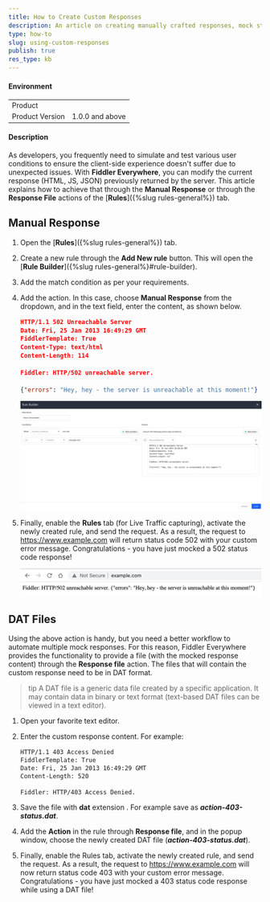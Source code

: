 ```yaml
---
title: How to Create Custom Responses
description: An article on creating manually crafted responses, mock status codes, and use external files with predefined responses.
type: how-to
slug: using-custom-responses
publish: true
res_type: kb
---
```



#### Environment

|   |   |
|---|---|
| Product   |
| Product Version | 1.0.0 and above  |

#### Description

As developers, you frequently need to simulate and test various user conditions to ensure the client-side experience doesn't suffer due to unexpected issues. With **Fiddler Everywhere**, you can modify the current response (HTML, JS, JSON) previously returned by the server. This article explains how to achieve that through the **Manual Response** or through the **Response File** actions of the [**Rules**]({%slug rules-general%}) tab.

## Manual Response

1. Open the [**Rules**]({%slug rules-general%}) tab.

1. Create a new rule through the **Add New rule** button. This will open the [**Rule Builder**]({%slug rules-general%}#rule-builder).

1. Add the match condition as per your requirements.

1. Add the action. In this case, choose **Manual Response** from the dropdown, and in the text field, enter the content, as shown below.

    ```JSON
    HTTP/1.1 502 Unreachable Server
    Date: Fri, 25 Jan 2013 16:49:29 GMT
    FiddlerTemplate: True
    Content-Type: text/html
    Content-Length: 114

    Fiddler: HTTP/502 unreachable server.      

    {"errors": "Hey, hey - the server is unreachable at this moment!"}
    ```

    ![Sample unreachable host rule](../images/kb/dat-files/kb-rules-unreachable.png)

1. Finally, enable the **Rules** tab (for Live Traffic capturing), activate the newly created rule, and send the request. As a result, the request to https://www.example.com will return status code 502 with your custom error message. Congratulations - you have just mocked a 502 status code response!

    ![Unreachable rule applied in Chrome](../images/kb/dat-files/kb-rules-chrome-result.png)


## DAT Files

Using the above action is handy, but you need a better workflow to automate multiple mock responses. For this reason, Fiddler Everywhere provides the functionality to provide a file (with the mocked response content) through the **Response file** action. The files that will contain the custom response need to be in DAT format.

>tip A DAT file is a generic data file created by a specific application. It may contain data in binary or text format (text-based DAT files can be viewed in a text editor).

1. Open your favorite text editor.

2. Enter the custom response content. For example:

    ```
    HTTP/1.1 403 Access Denied
    FiddlerTemplate: True
    Date: Fri, 25 Jan 2013 16:49:29 GMT
    Content-Length: 520
    
    Fiddler: HTTP/403 Access Denied. 
    ```
3. Save the file with **dat** extension . For example save as **_action-403-status.dat_**.

4. Add the **Action** in the rule through **Response file**, and in the popup window, choose the newly created DAT file (**_action-403-status.dat_**).

5. Finally, enable the Rules tab, activate the newly created rule, and send the request. As a result, the request to https://www.example.com will now return status code 403 with your custom error message. Congratulations - you have just mocked a 403 status code response while using a DAT file!